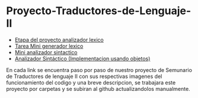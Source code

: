 # Proyecto-Traductores-de-Lenguaje-II

- [Etapa del proyecto analizador lexico](https://github.com/NexusAOD/Proyecto-Traductores-de-Lenguaje-II/tree/main/Etapa%20del%20proyecto%20analizador%20léxico%20completo)
- [Tarea Mini generador lexico](https://github.com/NexusAOD/Proyecto-Traductores-de-Lenguaje-II/tree/main/1%20-%20Tarea%20Mini%20generador%20lexico)
- [Mini analizador sintactico](https://github.com/NexusAOD/Proyecto-Traductores-de-Lenguaje-II/tree/main/2%20-%20Mini%20analizador%20sintactico)
- [Analizador Sintáctico (Implementacion usando objetos)](https://github.com/NexusAOD/Proyecto-Traductores-de-Lenguaje-II/tree/main/3.-%20Analizador%20Sintáctico%20(Implementacion%20usando%20objetos))

En cada link se encuentra paso por paso de nuestro proyecto de Semunario de Traductores de lenguaje II con sus respectivas imagenes del funcionamiento del codigo y una breve descripcion, se trabajara este proyecto por carpetas y se subiran al github actualizandolos manualmente.
